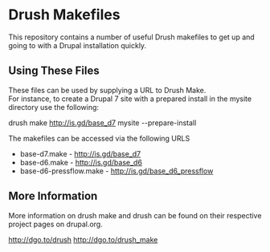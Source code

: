 # Drush Makefiles
This repository contains a number of useful Drush makefiles to get up and going to with a Drupal installation quickly.


## Using These Files
These files can be used by supplying a URL to Drush Make.  
For instance, to create a Drupal 7 site with a prepared install
in the mysite directory use the following:

drush make http://is.gd/base_d7 mysite --prepare-install


The makefiles can be accessed via the following URLS

* base-d7.make - http://is.gd/base_d7
* base-d6.make - http://is.gd/base_d6
* base-d6-pressflow.make - http://is.gd/base_d6_pressflow


## More Information
More information on drush make and drush can be found on their respective
project pages on drupal.org.

http://dgo.to/drush
http://dgo.to/drush_make
